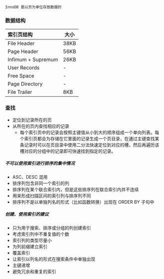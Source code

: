 	InnoDB 是以页为单位存放数据的

### 数据结构

| 索引页结构         | 大小 |
| :----------------- | ---- |
| File Header        | 38KB |
| Page Header        | 56KB |
| Infimum + Supremum | 26KB |
| User Records       | -    |
| Free Space         | -    |
| Page Directory     | -    |
| File Trailer       | 8KB  |



### 查找

- 定位到记录所在的页
- 从所在的页内查找相应的记录
  - 每个索引页中的记录会按照主键值从小到大的顺序组成一个单向列表。每个索引页都会为存储在它里面的记录生成一个页目录，在通过主键查找某条记录时可以在页目录中使用二分法快速定位到对应的槽，然后再遍历该槽对应的分组中的记录即可快速找到指定的记录。





##### 不可以使用索引进行排序的集中情况

- ASC、DESC 混用
- 排序列包含非同一个索引的列
- 排序列在某个联合索引内，但是这些排序列在联合索引内并不连续
- 用来形成扫描区间的索引列与排序列不同
- 排序列不是以单独列名的形式（比如函数转换）出现在 ORDER BY 子句中



##### 创建、使用索引的建议

- 只为用于搜索、排序或分组的列创建索引
- 考虑索引列中不重复值的个数
- 索引列的类型尽量小
- 为列前缀建立索引
- 覆盖索引
- 让索引以列名的形式在搜索条件中单独出现
- 主键递增
- 避免冗余和重复的索引
